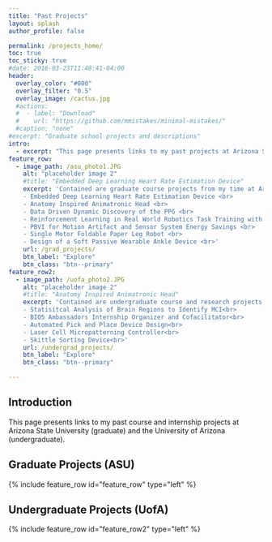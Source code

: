 ```yaml
---
title: "Past Projects"
layout: splash
author_profile: false

permalink: /projects_home/
toc: true
toc_sticky: true
#date: 2016-03-23T11:48:41-04:00
header:
  overlay_color: "#000"
  overlay_filter: "0.5"
  overlay_image: /cactus.jpg
  #actions:
  #  - label: "Download"
  #    url: "https://github.com/mmistakes/minimal-mistakes/"
  #caption: "none"
#excerpt: "Graduate school projects and descriptions"
intro: 
  - excerpt: "This page presents links to my past projects at Arizona State University (graduate) and the University of Arizona (undergraduate). " 
feature_row:
  - image_path: /asu_photo1.JPG
    alt: "placeholder image 2"
    #title: "Embedded Deep Learning Heart Rate Estimation Device"
    excerpt: 'Contained are graduate course projects from my time at Arizona State University. The topics are as follows:<br><br>
    - Embedded Deep Learning Heart Rate Estimation Device <br>
    - Anatomy Inspired Animatronic Head <br>
    - Data Driven Dynamic Discovery of the PPG <br>
    - Reinforcement Learning in Real World Robotics Task Training with UR5 <br>
    - PBVI for Motion Artifact and Sensor System Energy Savings <br>
    - Single Motor Foldable Paper Leg Robot <br>
    - Design of a Soft Passive Wearable Ankle Device <br>'
    url: /grad_projects/
    btn_label: "Explore"
    btn_class: "btn--primary"
feature_row2:    
  - image_path: /uofa_photo2.JPG
    alt: "placeholder image 2"
    #title: "Anatomy Inspired Animatronic Head"
    excerpt: 'Contained are undergraduate course and research projects from my time at the University of Arizona. The topics are as follows:<br><br>
    - Statisitcal Analysis of Brain Regions to Identify MCI<br>
    - BIO5 Ambassadors Internship Organizer and Cofacilitator<br>
    - Automated Pick and Place Device Design<br>
    - Laser Cell Micropatterning Controller<br>
    - Skittle Sorting Device<br>'
    url: /undergrad_projects/
    btn_label: "Explore"
    btn_class: "btn--primary"

---
```

## Introduction
This page presents links to my past course and internship projects at Arizona State University (graduate) and the University of Arizona (undergraduate). 

## Graduate Projects (ASU)
{% include feature_row id="feature_row" type="left" %}
## Undergraduate Projects (UofA)
{% include feature_row id="feature_row2" type="left" %}

